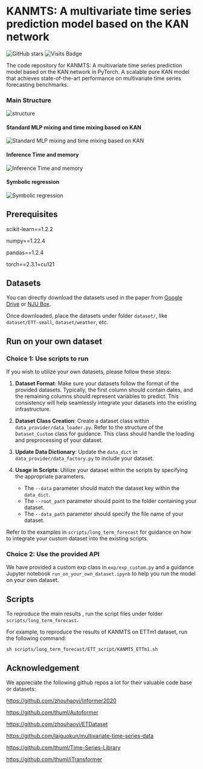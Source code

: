 #  KANMTS: A multivariate time series prediction model based on the KAN network

![GitHub stars](https://img.shields.io/github/stars/Secilia-Cxy/SOFTS.svg) ![Visits Badge](https://badges.pufler.dev/visits/Secilia-Cxy/SOFTS)


The code repository for KANMTS: A multivariate time series prediction model based on the KAN network in PyTorch. A scalable pure KAN model that achieves state-of-the-art performance on multivariate time series forecasting benchmarks. 


### Main Structure

![structure](https://github.com/qq234567890lyj/KANMTS/blob/main/KANMTS-main/KANMTS-main/imgs/KANMTS.tif)

#### Standard MLP mixing and time mixing based on KAN

![Standard MLP mixing and time mixing based on KAN](https://github.com/qq234567890lyj/KANMTS/blob/main/KANMTS-main/KANMTS-main/imgs/MLP%20and%20KAN.jpg)

#### Inference Time and memory

![Inference Time and memory](https://github.com/qq234567890lyj/KANMTS/blob/main/KANMTS-main/KANMTS-main/imgs/time%20and%20memory.jpg)

#### Symbolic regression

![Symbolic regression](https://github.com/qq234567890lyj/KANMTS/blob/main/KANMTS-main/KANMTS-main/imgs/Interpretability.jpg)

## Prerequisites

scikit-learn==1.2.2

numpy==1.22.4

pandas==1.2.4

torch==2.3.1+cu121

## Datasets

You can directly download the datasets used in the paper from [Google Drive](https://drive.google.com/drive/folders/1QPM7MMKlzVffdzbGGkzARDuIqiYRed_f?usp=drive_link) or [NJU Box](https://box.nju.edu.cn/d/abc2bbd7cff6461eb4da/). 

Once downloaded, place the datasets under folder `dataset/`, like `dataset/ETT-small`, `dataset/weather`, etc.

## Run on your own dataset

### Choice 1: Use scripts to run
If you wish to utilize your own datasets, please follow these steps:

1. **Dataset Format**: Make sure your datasets follow the format of the provided datasets. Typically, the first column should contain dates, and the remaining columns should represent variables to predict. This consistency will help seamlessly integrate your datasets into the existing infrastructure.

2. **Dataset Class Creation**: Create a dataset class within `data_provider/data_loader.py`. Refer to the structure of the `Dataset_Custom` class for guidance. This class should handle the loading and preprocessing of your dataset.

3. **Update Data Dictionary**: Update the `data_dict` in `data_provider/data_factory.py` to include your dataset. 

4. **Usage in Scripts**: Utilize your dataset within the scripts by specifying the appropriate parameters. 
   - The `--data` parameter should match the dataset key within the `data_dict`.
   - The `--root_path` parameter should point to the folder containing your dataset.
   - The `--data_path` parameter should specify the file name of your dataset.

Refer to the examples in `scripts/long_term_forecast` for guidance on how to integrate your custom dataset into the existing scripts.

### Choice 2: Use the provided API
We have provided a custom exp class in `exp/exp_custom.py` and a guidance Jupyter notebook `run_on_your_own_dataset.ipynb` to help you run the model on your own dataset.

## Scripts

To reproduce the main results , run the script files under folder `scripts/long_term_forecast`.

For example, to reproduce the results of KANMTS on ETTm1 dataset, run the following command:

```sh scripts/long_term_forecast/ETT_script/KANMTS_ETTm1.sh```

## Acknowledgement

We appreciate the following github repos a lot for their valuable code base or datasets:

https://github.com/zhouhaoyi/Informer2020

https://github.com/thuml/Autoformer

https://github.com/zhouhaoyi/ETDataset

https://github.com/laiguokun/multivariate-time-series-data

https://github.com/thuml/Time-Series-Library

https://github.com/thuml/iTransformer


